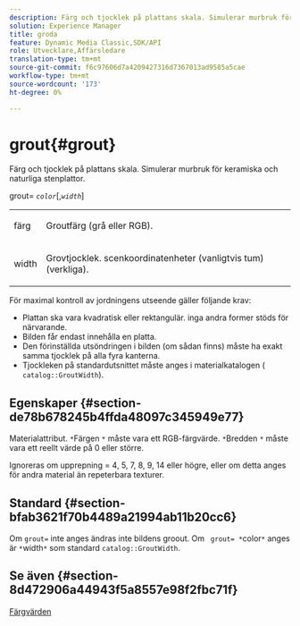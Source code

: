 ```yaml
---
description: Färg och tjocklek på plattans skala. Simulerar murbruk för keramiska och naturliga stenplattor.
solution: Experience Manager
title: groda
feature: Dynamic Media Classic,SDK/API
role: Utvecklare,Affärsledare
translation-type: tm+mt
source-git-commit: f6c97606d7a4209427316d7367013ad9585a5cae
workflow-type: tm+mt
source-wordcount: '173'
ht-degree: 0%

---
```



# grout{#grout}

Färg och tjocklek på plattans skala. Simulerar murbruk för keramiska och naturliga stenplattor.

grout= *`color`*[,*`width`*]

<table id="simpletable_302B78CFC8F14E0F962D1D2064AD1371"> 
 <tr class="strow"> 
  <td class="stentry"> <p> <span class="codeph"> <span class="varname"> färg  </span> </span> </p> </td> 
  <td class="stentry"> <p>Groutfärg (grå eller RGB). </p> </td> 
 </tr> 
 <tr class="strow"> 
  <td class="stentry"> <p> <span class="codeph"> <span class="varname"> width  </span> </span> </p> </td> 
  <td class="stentry"> <p>Grovtjocklek. scenkoordinatenheter (vanligtvis tum) (verkliga). </p> </td> 
 </tr> 
</table>

För maximal kontroll av jordningens utseende gäller följande krav:

* Plattan ska vara kvadratisk eller rektangulär. inga andra former stöds för närvarande.
* Bilden får endast innehålla en platta.
* Den förinställda utsöndringen i bilden (om sådan finns) måste ha exakt samma tjocklek på alla fyra kanterna.
* Tjockleken på standardutsnittet måste anges i materialkatalogen ( `catalog::GroutWidth`).

## Egenskaper {#section-de78b678245b4ffda48097c345949e77}

Materialattribut. `*`Färgen `*` måste vara ett RGB-färgvärde. `*`Bredden `*` måste vara ett reellt värde på 0 eller större.

Ignoreras om upprepning = 4, 5, 7, 8, 9, 14 eller högre, eller om detta anges för andra material än repeterbara texturer.

## Standard {#section-bfab3621f70b4489a21994ab11b20cc6}

Om `grout=` inte anges ändras inte bildens groout. Om ` grout= *`color`*` anges är `*`width`*` som standard `catalog::GroutWidth`.

## Se även {#section-8d472906a44943f5a8557e98f2fbc71f}

[Färgvärden](../../../../../ir-api/http-protocol/image-rendering-api-ref/c-ir-http-protocol-ref/c-ir-http-protocol-syntax-and-features/r-ir-color-values.md#reference-657f95c0841742d2a55a48bc938303f6)
